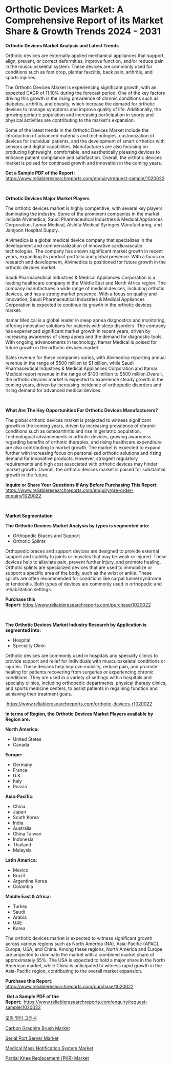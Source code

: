 <p><h1>Orthotic Devices Market: A Comprehensive Report of its Market Share & Growth Trends 2024 - 2031</h1></p><p><strong>Orthotic Devices Market Analysis and Latest Trends</strong></p>
<p><p>Orthotic devices are externally applied mechanical appliances that support, align, prevent, or correct deformities, improve function, and/or reduce pain in the musculoskeletal system. These devices are commonly used for conditions such as foot drop, plantar fasciitis, back pain, arthritis, and sports injuries.</p><p>The Orthotic Devices Market is experiencing significant growth, with an expected CAGR of 11.10% during the forecast period. One of the key factors driving this growth is the rising prevalence of chronic conditions such as diabetes, arthritis, and obesity, which increase the demand for orthotic devices to manage symptoms and improve quality of life. Additionally, the growing geriatric population and increasing participation in sports and physical activities are contributing to the market's expansion.</p><p>Some of the latest trends in the Orthotic Devices Market include the introduction of advanced materials and technologies, customization of devices for individual patients, and the development of smart orthotics with sensors and digital capabilities. Manufacturers are also focusing on producing lightweight, comfortable, and aesthetically pleasing devices to enhance patient compliance and satisfaction. Overall, the orthotic devices market is poised for continued growth and innovation in the coming years.</p></p>
<p><strong>Get a Sample PDF of the Report:&nbsp;</strong> <a href="https://www.reliableresearchreports.com/enquiry/request-sample/1020022">https://www.reliableresearchreports.com/enquiry/request-sample/1020022</a></p>
<p>&nbsp;</p>
<p><strong>Orthotic Devices Major Market Players</strong></p>
<p><p>The orthotic devices market is highly competitive, with several key players dominating the industry. Some of the prominent companies in the market include Alvimedica, Saudi Pharmaceutical Industries & Medical Appliances Corporation, Itamar Medical, Alshifa Medical Syringes Manufacturing, and Jamjoon Hospital Supply.</p><p>Alvimedica is a global medical device company that specializes in the development and commercialization of innovative cardiovascular technologies. The company has shown significant market growth in recent years, expanding its product portfolio and global presence. With a focus on research and development, Alvimedica is positioned for future growth in the orthotic devices market.</p><p>Saudi Pharmaceutical Industries & Medical Appliances Corporation is a leading healthcare company in the Middle East and North Africa region. The company manufactures a wide range of medical devices, including orthotic devices, and has a strong market presence. With a focus on quality and innovation, Saudi Pharmaceutical Industries & Medical Appliances Corporation is expected to continue its growth in the orthotic devices market.</p><p>Itamar Medical is a global leader in sleep apnea diagnostics and monitoring, offering innovative solutions for patients with sleep disorders. The company has experienced significant market growth in recent years, driven by increasing awareness of sleep apnea and the demand for diagnostic tools. With ongoing advancements in technology, Itamar Medical is poised for future growth in the orthotic devices market.</p><p>Sales revenue for these companies varies, with Alvimedica reporting annual revenue in the range of $500 million to $1 billion, while Saudi Pharmaceutical Industries & Medical Appliances Corporation and Itamar Medical report revenue in the range of $100 million to $500 million.Overall, the orthotic devices market is expected to experience steady growth in the coming years, driven by increasing incidence of orthopedic disorders and rising demand for advanced medical devices.</p></p>
<p>&nbsp;</p>
<p><strong>What Are The Key Opportunities For Orthotic Devices Manufacturers?</strong></p>
<p><p>The global orthotic devices market is projected to witness significant growth in the coming years, driven by increasing prevalence of chronic conditions such as osteoarthritis and rise in geriatric population. Technological advancements in orthotic devices, growing awareness regarding benefits of orthotic therapies, and rising healthcare expenditure are also contributing to market growth. The market is expected to expand further with increasing focus on personalized orthotic solutions and rising demand for innovative products. However, stringent regulatory requirements and high cost associated with orthotic devices may hinder market growth. Overall, the orthotic devices market is poised for substantial growth in the future.</p></p>
<p><strong>Inquire or Share Your Questions If Any Before Purchasing This Report:</strong> <a href="https://www.reliableresearchreports.com/enquiry/pre-order-enquiry/1020022">https://www.reliableresearchreports.com/enquiry/pre-order-enquiry/1020022</a></p>
<p>&nbsp;</p>
<p><strong>Market Segmentation</strong></p>
<p><strong>The Orthotic Devices Market Analysis by types is segmented into:</strong></p>
<p><ul><li>Orthopedic Braces and Support</li><li>Orthotic Splints</li></ul></p>
<p><p>Orthopedic braces and support devices are designed to provide external support and stability to joints or muscles that may be weak or injured. These devices help to alleviate pain, prevent further injury, and promote healing. Orthotic splints are specialized devices that are used to immobilize or support a specific area of the body, such as the wrist or ankle. These splints are often recommended for conditions like carpal tunnel syndrome or tendonitis. Both types of devices are commonly used in orthopedic and rehabilitation settings.</p></p>
<p><strong>Purchase this Report:&nbsp;</strong><a href="https://www.reliableresearchreports.com/purchase/1020022">https://www.reliableresearchreports.com/purchase/1020022</a></p>
<p>&nbsp;</p>
<p><strong>The Orthotic Devices Market Industry Research by Application is segmented into:</strong></p>
<p><ul><li>Hospital</li><li>Specialty Clinic</li></ul></p>
<p><p>Orthotic devices are commonly used in hospitals and specialty clinics to provide support and relief for individuals with musculoskeletal conditions or injuries. These devices help improve mobility, reduce pain, and promote healing for patients recovering from surgeries or experiencing chronic conditions. They are used in a variety of settings within hospitals and specialty clinics, including orthopedic departments, physical therapy clinics, and sports medicine centers, to assist patients in regaining function and achieving their treatment goals.</p></p>
<p><a href="https://www.reliableresearchreports.com/orthotic-devices-r1020022">&nbsp;https://www.reliableresearchreports.com/orthotic-devices-r1020022</a></p>
<p><strong>In terms of Region, the Orthotic Devices Market Players available by Region are:</strong></p>
<p>
    <p> <strong> North America: </strong>
        <ul>
            <li>United States</li>
            <li>Canada</li>
        </ul>
        </p> 
    <p> <strong> Europe: </strong>
        <ul>
            <li>Germany</li>
            <li>France</li>
            <li>U.K.</li>
            <li>Italy</li>
            <li>Russia</li>
        </ul>
        </p> 
    <p> <strong> Asia-Pacific: </strong>
        <ul>
            <li>China</li>
            <li>Japan</li>
            <li>South Korea</li>
            <li>India</li>
            <li>Australia</li>
            <li>China Taiwan</li>
            <li>Indonesia</li>
            <li>Thailand</li>
            <li>Malaysia</li>
        </ul>
        </p> 
    <p> <strong> Latin America: </strong>
        <ul>
            <li>Mexico</li>
            <li>Brazil</li>
            <li>Argentina Korea</li>
            <li>Colombia</li>
        </ul>
        </p> 
    <p> <strong> Middle East & Africa: </strong>
        <ul>
            <li>Turkey</li>
            <li>Saudi</li>
            <li>Arabia</li>
            <li>UAE</li>
            <li>Korea</li>
        </ul>
    </p>
    </p>
<p><p>The orthotic devices market is expected to witness significant growth across various regions such as North America (NA), Asia-Pacific (APAC), Europe, USA, and China. Among these regions, North America and Europe are projected to dominate the market with a combined market share of approximately 55%. The USA is expected to hold a major share in the North American market, while China is anticipated to witness rapid growth in the Asia-Pacific region, contributing to the overall market expansion.</p></p>
<p><strong>Purchase this Report: </strong><a href="https://www.reliableresearchreports.com/purchase/1020022">https://www.reliableresearchreports.com/purchase/1020022</a></p>
<p>&nbsp;<strong>Get a Sample PDF of the Report:&nbsp;&nbsp;</strong><a href="https://www.reliableresearchreports.com/enquiry/request-sample/1020022">https://www.reliableresearchreports.com/enquiry/request-sample/1020022</a></p>
<p><strong></strong></p>
<p><p><a href="https://github.com/nigaleamar09/Market-Research-Report-List-2/blob/main/195107373889.md">오일 필터 크러셔</a></p><p><a href="https://medium.com/@david.mackay7867865/insights-into-the-carbon-graphite-brush-market-market-players-market-size-geographical-regions-c4720d9ab284">Carbon Graphite Brush Market</a></p><p><a href="https://medium.com/@tracey.powell674/analyzing-serial-port-server-market-dynamics-and-growth-drivers-and-forecasted-for-period-from-2024-44cfa7909024">Serial Port Server Market</a></p><p><a href="https://github.com/AdrianaPaucek2023/Market-Research-Report-List-2/blob/main/medical-mass-notification-system-market.md">Medical Mass Notification System Market</a></p><p><a href="https://github.com/maesanjaya8/Market-Research-Report-List-1/blob/main/partial-knee-replacement-pkr-market.md">Partial Knee Replacement (PKR) Market</a></p></p>